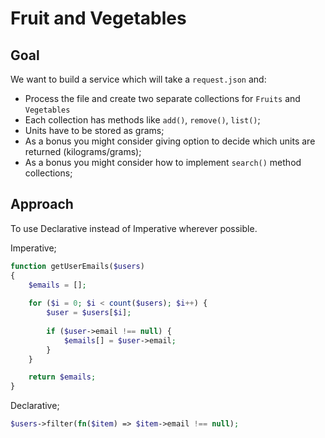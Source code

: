 # Fruit and Vegetables

## Goal
We want to build a service which will take a `request.json` and:
* Process the file and create two separate collections for `Fruits` and `Vegetables`
* Each collection has methods like `add()`, `remove()`, `list()`;
* Units have to be stored as grams;
* As a bonus you might consider giving option to decide which units are returned (kilograms/grams);
* As a bonus you might consider how to implement `search()` method collections;

## Approach
To use Declarative instead of Imperative wherever possible.

Imperative;
```php
function getUserEmails($users)
{
    $emails = [];
    
    for ($i = 0; $i < count($users); $i++) {
        $user = $users[$i];
        
        if ($user->email !== null) {
            $emails[] = $user->email;
        }
    }

    return $emails;
}
```
Declarative;
```php
$users->filter(fn($item) => $item->email !== null);
```
